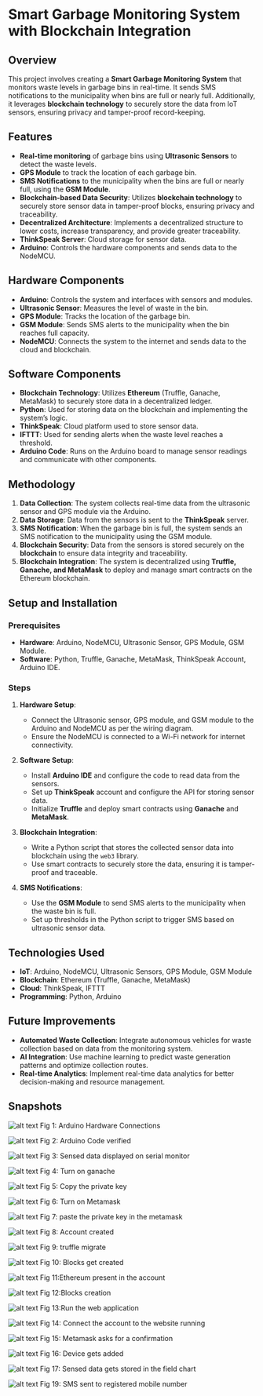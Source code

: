 # Smart Garbage Monitoring System with Blockchain Integration

## Overview

This project involves creating a **Smart Garbage Monitoring System** that monitors waste levels in garbage bins in real-time. It sends SMS notifications to the municipality when bins are full or nearly full. Additionally, it leverages **blockchain technology** to securely store the data from IoT sensors, ensuring privacy and tamper-proof record-keeping.

## Features

- **Real-time monitoring** of garbage bins using **Ultrasonic Sensors** to detect the waste levels.
- **GPS Module** to track the location of each garbage bin.
- **SMS Notifications** to the municipality when the bins are full or nearly full, using the **GSM Module**.
- **Blockchain-based Data Security**: Utilizes **blockchain technology** to securely store sensor data in tamper-proof blocks, ensuring privacy and traceability.
- **Decentralized Architecture**: Implements a decentralized structure to lower costs, increase transparency, and provide greater traceability.
- **ThinkSpeak Server**: Cloud storage for sensor data.
- **Arduino**: Controls the hardware components and sends data to the NodeMCU.

## Hardware Components

- **Arduino**: Controls the system and interfaces with sensors and modules.
- **Ultrasonic Sensor**: Measures the level of waste in the bin.
- **GPS Module**: Tracks the location of the garbage bin.
- **GSM Module**: Sends SMS alerts to the municipality when the bin reaches full capacity.
- **NodeMCU**: Connects the system to the internet and sends data to the cloud and blockchain.

## Software Components

- **Blockchain Technology**: Utilizes **Ethereum** (Truffle, Ganache, MetaMask) to securely store data in a decentralized ledger.
- **Python**: Used for storing data on the blockchain and implementing the system’s logic.
- **ThinkSpeak**: Cloud platform used to store sensor data.
- **IFTTT**: Used for sending alerts when the waste level reaches a threshold.
- **Arduino Code**: Runs on the Arduino board to manage sensor readings and communicate with other components.

## Methodology

1. **Data Collection**: The system collects real-time data from the ultrasonic sensor and GPS module via the Arduino.
2. **Data Storage**: Data from the sensors is sent to the **ThinkSpeak** server.
3. **SMS Notification**: When the garbage bin is full, the system sends an SMS notification to the municipality using the GSM module.
4. **Blockchain Security**: Data from the sensors is stored securely on the **blockchain** to ensure data integrity and traceability.
5. **Blockchain Integration**: The system is decentralized using **Truffle, Ganache, and MetaMask** to deploy and manage smart contracts on the Ethereum blockchain.

## Setup and Installation

### Prerequisites

- **Hardware**: Arduino, NodeMCU, Ultrasonic Sensor, GPS Module, GSM Module.
- **Software**: Python, Truffle, Ganache, MetaMask, ThinkSpeak Account, Arduino IDE.

### Steps

1. **Hardware Setup**:
   - Connect the Ultrasonic sensor, GPS module, and GSM module to the Arduino and NodeMCU as per the wiring diagram.
   - Ensure the NodeMCU is connected to a Wi-Fi network for internet connectivity.

2. **Software Setup**:
   - Install **Arduino IDE** and configure the code to read data from the sensors.
   - Set up **ThinkSpeak** account and configure the API for storing sensor data.
   - Initialize **Truffle** and deploy smart contracts using **Ganache** and **MetaMask**.
   
3. **Blockchain Integration**:
   - Write a Python script that stores the collected sensor data into blockchain using the `web3` library.
   - Use smart contracts to securely store the data, ensuring it is tamper-proof and traceable.

4. **SMS Notifications**:
   - Use the **GSM Module** to send SMS alerts to the municipality when the waste bin is full.
   - Set up thresholds in the Python script to trigger SMS based on ultrasonic sensor data.

## Technologies Used

- **IoT**: Arduino, NodeMCU, Ultrasonic Sensors, GPS Module, GSM Module
- **Blockchain**: Ethereum (Truffle, Ganache, MetaMask)
- **Cloud**: ThinkSpeak, IFTTT
- **Programming**: Python, Arduino

## Future Improvements

- **Automated Waste Collection**: Integrate autonomous vehicles for waste collection based on data from the monitoring system.
- **AI Integration**: Use machine learning to predict waste generation patterns and optimize collection routes.
- **Real-time Analytics**: Implement real-time data analytics for better decision-making and resource management.

## Snapshots
![alt text](src/image.png)
Fig 1: Arduino Hardware Connections

![alt text](src/image-1.png)
Fig 2: Arduino Code verified

![alt text](src/image-2.png)
Fig 3: Sensed data displayed on serial monitor

![alt text](src/image-3.png)
Fig 4: Turn on ganache

![alt text](src/image-4.png)
Fig 5: Copy the private key 

![alt text](src/image-5.png)
Fig 6: Turn on Metamask

![alt text](src/image-6.png)
Fig 7: paste the private key in the metamask

![alt text](src/image-7.png)
Fig 8: Account created

![alt text](src/image-8.png)
Fig 9: truffle migrate

![alt text](src/image-9.png)
Fig 10: Blocks get created

![alt text](src/image-10.png)
Fig 11:Ethereum present in the account

![alt text](src/image-11.png)
Fig 12:Blocks creation

![alt text](src/image-12.png)
Fig 13:Run the web application

![alt text](src/image-13.png)
Fig 14: Connect the account to the website running

![alt text](src/image-14.png)
Fig 15: Metamask asks for a confirmation

![alt text](src/image-15.png)
Fig 16: Device gets added

![alt text](src/image-16.png)
Fig 17: Sensed data gets stored in the field chart

![alt text](src/image-17.png)
Fig 19: SMS sent to registered mobile number
